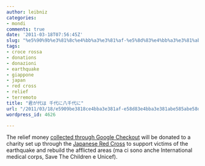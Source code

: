 ```yaml
---
author: leibniz
categories:
- mondi
comments: true
date: '2011-03-18T07:56:45Z'
slug: "%e5%90%9b%e3%81%8c%e4%bb%a3%e3%81%af-%e5%8d%83%e4%bb%a3%e3%81%ab%e5%85%ab%e5%8d%83%e4%bb%a3%e3%81%ab"
tags:
- croce rossa
- donations
- donazioni
- earthquake
- giappone
- japan
- red cross
- relief
- terremoto
title: "君が代は 千代に八千代に"
url: "/2011/03/18/e5909be3818ce4bba3e381af-e58d83e4bba3e381abe585abe58d83e4bba3e381ab/"
wordpress_id: 4626

---
```

The relief money [collected through Google Checkout](https://www.google.com/crisisresponse/japanquake2011.html) will be donated to a charity set up through the [Japanese Red Cross](https://www.jrc.or.jp/english/index.html) to support victims of the earthquake and rebuild the afflicted areas (ma ci sono anche International medical corps, Save The Children e Unicef).

